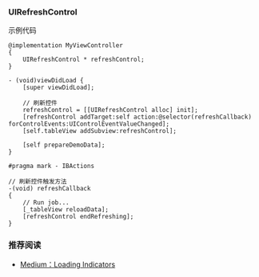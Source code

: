 ### UIRefreshControl
示例代码
```
@implementation MyViewController
{
    UIRefreshControl * refreshControl;
}

- (void)viewDidLoad {
    [super viewDidLoad];
        
    // 刷新控件
    refreshControl = [[UIRefreshControl alloc] init];
    [refreshControl addTarget:self action:@selector(refreshCallback) forControlEvents:UIControlEventValueChanged];
    [self.tableView addSubview:refreshControl];
    
    [self prepareDemoData];
}

#pragma mark - IBActions

// 刷新控件触发方法
-(void) refreshCallback
{
    // Run job...
    [_tableView reloadData];
    [refreshControl endRefreshing];
}
```

### 推荐阅读
* [Medium：Loading Indicators](https://medium.com/@ann.green/loading-indicators-e9d9ac9680b)
